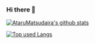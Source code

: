 ### Hi there 👋

<!-- リポジトリステータス -->
[![AtaruMatsudaira's github stats](https://github-readme-stats.vercel.app/api?username=AtaruMatsudaira&hide=contribs&count_private=true&show_icons=true&theme=tokyonight)](https://github.com/AtaruMatsudaira/)

<!-- ソースコード統計 -->
[![Top used Langs](https://github-readme-stats.vercel.app/api/top-langs/?username=AtaruMatsudaira&layout=compact&theme=tokyonight)](https://github.com/AtaruMatsudaira/)

<!--
**AtaruMatsudaira/AtaruMatsudaira** is a ✨ _special_ ✨ repository because its `README.md` (this file) appears on your GitHub profile.

Here are some ideas to get you started:

- 🔭 I’m currently working on ...
- 🌱 I’m currently learning ...
- 👯 I’m looking to collaborate on ...
- 🤔 I’m looking for help with ...
- 💬 Ask me about ...
- 📫 How to reach me: ...
- 😄 Pronouns: ...
- ⚡ Fun fact: ...
-->
